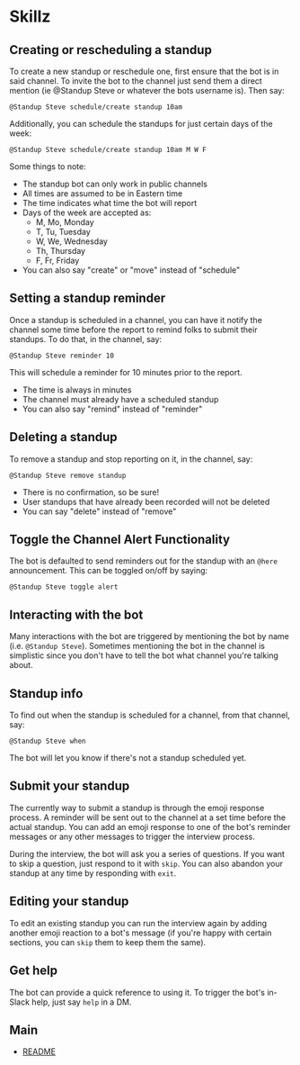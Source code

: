 # Skillz

## Creating or rescheduling a standup

To create a new standup or reschedule one, first ensure that the bot is in said channel. To invite the bot to the channel just send them a direct mention (ie @Standup Steve or whatever the bots username is).  Then say:

`@Standup Steve schedule/create standup 10am`

Additionally, you can schedule the standups for just certain days of the week:

`@Standup Steve schedule/create standup 10am M W F`

Some things to note:

- The standup bot can only work in public channels
- All times are assumed to be in Eastern time
- The time indicates what time the bot will report
- Days of the week are accepted as:
  - M, Mo, Monday
  - T, Tu, Tuesday
  - W, We, Wednesday
  - Th, Thursday
  - F, Fr, Friday
- You can also say "create" or "move" instead of "schedule"

## Setting a standup reminder

Once a standup is scheduled in a channel, you can have it notify the channel some time before the report to remind folks to submit their standups.  To do that, in the channel, say:

`@Standup Steve reminder 10`

This will schedule a reminder for 10 minutes prior to the report.

- The time is always in minutes
- The channel must already have a scheduled standup
- You can also say "remind" instead of "reminder"

## Deleting a standup

To remove a standup and stop reporting on it, in the channel, say:

`@Standup Steve remove standup`

- There is no confirmation, so be sure!
- User standups that have already been recorded will not be deleted
- You can say "delete" instead of "remove"

## Toggle the Channel Alert Functionality

The bot is defaulted to send reminders out for the standup with an `@here` announcement. This can be toggled on/off by saying:

`@Standup Steve toggle alert`

## Interacting with the bot

Many interactions with the bot are triggered by mentioning the bot by name (i.e. `@Standup Steve`). Sometimes mentioning the bot in the channel is simplistic since you don't have to tell the bot what channel you're talking about.

## Standup info

To find out when the standup is scheduled for a channel, from that channel, say:

`@Standup Steve when`

The bot will let you know if there's not a standup scheduled yet.

## Submit your standup

The currently way to submit a standup is through the emoji response process. A reminder will be sent out to the channel at a set time before the actual standup. You can add an emoji response to one of the bot's reminder messages or any other messages to trigger the interview process.

During the interview, the bot will ask you a series of questions. If you want to skip a question, just respond to it with `skip`. You can also abandon your standup at any time by responding with `exit`.

## Editing your standup

To edit an existing standup you can run the interview again by adding another emoji reaction to a bot's message (if you're happy with certain sections, you can `skip` them to keep them the same).

## Get help

The bot can provide a quick reference to using it.  To trigger the bot's in-Slack help, just say `help` in a DM.

## Main
- [README](../README.md)
